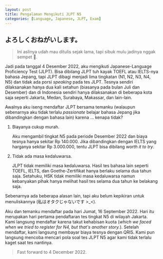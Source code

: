 ```yaml
---
layout: post
title: Pengalaman Mengikuti JLPT N5
categories: [Language, Japanese, JLPT, Exam]
---
```


## よろしくおねがいします。

> Ini aslinya udah mau ditulis sejak lama,
> tapi sibuk mulu jadinya nggak sempet 🥹.

Jadi pada tanggal 4 Desember 2022, aku mengikuti Japanese-Language Proficiency Test (JLPT). Bisa dibilang JLPT tuh kayak TOEFL atau IELTS-nya bahasa Jepang, tapi JLPT dibagi menjadi lima tingkatan (N1, N2, N3, N4, N5) dan tidak ada porsi *speaking* pada tes JLPT. Tesnya sendiri dilaksanakan hanya dua kali setahun (biasanya pada bulan Juli dan Desember) dan di Indonesia sendiri hanya dilaksanakan di beberapa kota saja seperti Jakarta, Medan, Surabaya, Makassar, dan lain-lain.

Awalnya aku iseng mendaftar JLPT bersama temanku (walaupun sebenarnya aku tidak terlalu *passionate* belajar bahasa Jepang jika dibandingkan dengan bahasa lain) karena ... kenapa tidak?

1. Biayanya cukup murah.

    Aku mengambil tingkat N5 pada periode Desember 2022 dan biaya tesnya hanya sekitar Rp 140.000. Jika dibandingkan dengan IELTS yang harganya sekitar Rp 3.000.000, tentu JLPT bisa dibilang *worth it to try*.

2. Tidak ada masa kedaluwarsa.

    JLPT tidak memiliki masa kedaluwarsa. Hasil tes bahasa lain seperti TOEFL, IELTS, dan Goethe-Zertifikat hanya berlaku selama dua tahun saja. Setahuku, HSK tidak memiliki masa kedaluwarsa namun kebanyakan pihak hanya melihat hasil tes selama dua tahun ke belakang saja.

Sebenarnya ada beberapa alasan lain, tapi aku belum kepikiran untuk menuliskannya (私はオタクじゃないです >_<).

Aku dan temanku mendaftar pada hari Jumat, 16 September 2022. Hari itu merupakan hari pertama pendaftaran tes tingkat N5 di wilayah Jakarta. Kami langsung mendaftar karena takut kehabisan kuota (*which we faced when we tried to register for N4, but that's another story.*). Setelah mendaftar, kami langsung membayar biaya tesnya dengan QRIS. Kami pun langsung mencoba mencari pola soal tes JLPT N5 agar kami tidak terlalu kaget saat tes nantinya.

> Fast forward to 4 December 2022.
